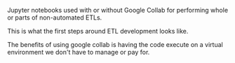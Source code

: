 Jupyter notebooks used with or without Google Collab for performing whole or parts of non-automated ETLs. 

This is what the first steps around ETL development looks like. 

The benefits of using google collab is having the code execute on a virtual environment we don't have to manage or pay for. 
